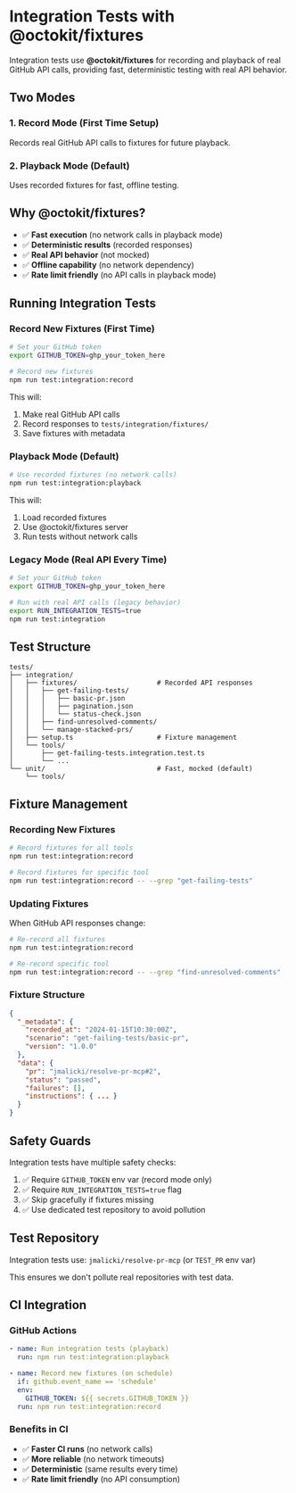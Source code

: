 # Integration Tests with @octokit/fixtures

Integration tests use **@octokit/fixtures** for recording and playback of real GitHub API calls, providing fast, deterministic testing with real API behavior.

## Two Modes

### 1. Record Mode (First Time Setup)

Records real GitHub API calls to fixtures for future playback.

### 2. Playback Mode (Default)

Uses recorded fixtures for fast, offline testing.

## Why @octokit/fixtures?

- ✅ **Fast execution** (no network calls in playback mode)
- ✅ **Deterministic results** (recorded responses)
- ✅ **Real API behavior** (not mocked)
- ✅ **Offline capability** (no network dependency)
- ✅ **Rate limit friendly** (no API calls in playback mode)

## Running Integration Tests

### Record New Fixtures (First Time)

```bash
# Set your GitHub token
export GITHUB_TOKEN=ghp_your_token_here

# Record new fixtures
npm run test:integration:record
```

This will:

1. Make real GitHub API calls
2. Record responses to `tests/integration/fixtures/`
3. Save fixtures with metadata

### Playback Mode (Default)

```bash
# Use recorded fixtures (no network calls)
npm run test:integration:playback
```

This will:

1. Load recorded fixtures
2. Use @octokit/fixtures server
3. Run tests without network calls

### Legacy Mode (Real API Every Time)

```bash
# Set your GitHub token
export GITHUB_TOKEN=ghp_your_token_here

# Run with real API calls (legacy behavior)
export RUN_INTEGRATION_TESTS=true
npm run test:integration
```

## Test Structure

```
tests/
├── integration/
│   ├── fixtures/                    # Recorded API responses
│   │   ├── get-failing-tests/
│   │   │   ├── basic-pr.json
│   │   │   ├── pagination.json
│   │   │   └── status-check.json
│   │   ├── find-unresolved-comments/
│   │   └── manage-stacked-prs/
│   ├── setup.ts                     # Fixture management
│   └── tools/
│       ├── get-failing-tests.integration.test.ts
│       └── ...
└── unit/                            # Fast, mocked (default)
    └── tools/
```

## Fixture Management

### Recording New Fixtures

```bash
# Record fixtures for all tools
npm run test:integration:record

# Record fixtures for specific tool
npm run test:integration:record -- --grep "get-failing-tests"
```

### Updating Fixtures

When GitHub API responses change:

```bash
# Re-record all fixtures
npm run test:integration:record

# Re-record specific tool
npm run test:integration:record -- --grep "find-unresolved-comments"
```

### Fixture Structure

```json
{
  "_metadata": {
    "recorded_at": "2024-01-15T10:30:00Z",
    "scenario": "get-failing-tests/basic-pr",
    "version": "1.0.0"
  },
  "data": {
    "pr": "jmalicki/resolve-pr-mcp#2",
    "status": "passed",
    "failures": [],
    "instructions": { ... }
  }
}
```

## Safety Guards

Integration tests have multiple safety checks:

1. ✅ Require `GITHUB_TOKEN` env var (record mode only)
2. ✅ Require `RUN_INTEGRATION_TESTS=true` flag
3. ✅ Skip gracefully if fixtures missing
4. ✅ Use dedicated test repository to avoid pollution

## Test Repository

Integration tests use: `jmalicki/resolve-pr-mcp` (or `TEST_PR` env var)

This ensures we don't pollute real repositories with test data.

## CI Integration

### GitHub Actions

```yaml
- name: Run integration tests (playback)
  run: npm run test:integration:playback

- name: Record new fixtures (on schedule)
  if: github.event_name == 'schedule'
  env:
    GITHUB_TOKEN: ${{ secrets.GITHUB_TOKEN }}
  run: npm run test:integration:record
```

### Benefits in CI

- ✅ **Faster CI runs** (no network calls)
- ✅ **More reliable** (no network timeouts)
- ✅ **Deterministic** (same results every time)
- ✅ **Rate limit friendly** (no API consumption)
